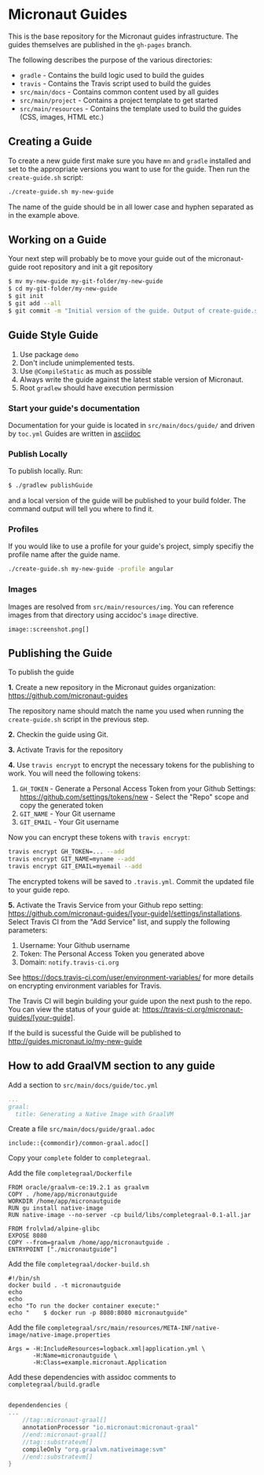 # Micronaut Guides

This is the base repository for the Micronaut guides infrastructure. The guides themselves are published in the `gh-pages` branch.

The following describes the purpose of the various directories:

* `gradle` - Contains the build logic used to build the guides
* `travis` - Contains the Travis script used to build the guides
* `src/main/docs` - Contains common content used by all guides
* `src/main/project` - Contains a project template to get started
* `src/main/resources` - Contains the template used to build the guides (CSS, images, HTML etc.)

## Creating a Guide

To create a new guide first make sure you have `mn` and `gradle` installed and set to the appropriate versions you want to use for the guide. Then run the `create-guide.sh` script:

```bash
./create-guide.sh my-new-guide
```

The name of the guide should be in all lower case and hyphen separated as in the example above.

## Working on a Guide

Your next step will probably be to move your guide out of the micronaut-guide root repository and init a git repository

```bash
$ mv my-new-guide my-git-folder/my-new-guide
$ cd my-git-folder/my-new-guide
$ git init
$ git add --all
$ git commit -m "Initial version of the guide. Output of create-guide.sh script"
```

## Guide Style Guide

1. Use package `demo`
2. Don't include unimplemented tests.
3. Use `@CompileStatic` as much as possible
4. Always write the guide against the latest stable version of Micronaut.
5. Root `gradlew` should have execution permission

### Start your guide's documentation

Documentation for your guide is located in `src/main/docs/guide/` and driven by `toc.yml`
Guides are written in [asciidoc](http://asciidoctor.org/docs/asciidoc-syntax-quick-reference/)

### Publish Locally

To publish locally. Run: 

```bash
$ ./gradlew publishGuide
```

and a local version of the guide will be published to your build folder. The command output will tell you where to find it. 

### Profiles

If you would like to use a profile for your guide's project, simply specifiy the profile name after the guide name.

```bash
./create-guide.sh my-new-guide -profile angular
```

### Images

Images are resolved from `src/main/resources/img`. You can reference images
from that directory using accidoc's `image` directive.

```asciidoc
image::screenshot.png[]
```

## Publishing the Guide

To publish the guide 

**1.** Create a new repository in the Micronaut guides organization: https://github.com/micronaut-guides

The repository name should match the name you used when running the `create-guide.sh` script in the previous step.

**2.** Checkin the guide using Git. 

**3.** Activate Travis for the repository 

**4.** Use `travis encrypt` to encrypt the necessary tokens for the publishing to work. You will need the following tokens:

1. `GH_TOKEN` - Generate a Personal Access Token from your Github Settings: https://github.com/settings/tokens/new - Select the "Repo" scope and copy the generated token
2. `GIT_NAME` - Your Git username
3. `GIT_EMAIL` - Your Git username

Now you can encrypt these tokens with `travis encrypt`:

```bash
travis encrypt GH_TOKEN=... --add
travis encrypt GIT_NAME=myname --add
travis encrypt GIT_EMAIL=myemail --add
``` 

The encrypted tokens will be saved to `.travis.yml`. Commit the updated file to your guide repo.

**5.** Activate the Travis Service from your Github repo setting: https://github.com/micronaut-guides/[your-guide]/settings/installations. Select Travis CI from the "Add Service" list, and supply the following parameters:

1. Username: Your Github username
2. Token: The Personal Access Token you generated above
3. Domain: `notify.travis-ci.org`

See https://docs.travis-ci.com/user/environment-variables/ for more details on encrypting environment variables for Travis.

The Travis CI will begin building your guide upon the next push to the repo. You can view the status of your guide at: https://travis-ci.org/micronaut-guides/[your-guide].

If the build is sucessful the Guide will be published to http://guides.micronaut.io/my-new-guide 


## How to add GraalVM section to any guide

Add a section to `src/main/docs/guide/toc.yml`

```yaml
...
graal:
  title: Generating a Native Image with GraalVM
```  

Create a file `src/main/docs/guide/graal.adoc`

```asciidoc
include::{commondir}/common-graal.adoc[]
```  

Copy your `complete` folder to `completegraal`.

Add the file `completegraal/Dockerfile`

```
FROM oracle/graalvm-ce:19.2.1 as graalvm
COPY . /home/app/micronautguide
WORKDIR /home/app/micronautguide
RUN gu install native-image
RUN native-image --no-server -cp build/libs/completegraal-0.1-all.jar

FROM frolvlad/alpine-glibc
EXPOSE 8080
COPY --from=graalvm /home/app/micronautguide .
ENTRYPOINT ["./micronautguide"]
```

Add the file `completegraal/docker-build.sh`

```
#!/bin/sh
docker build . -t micronautguide
echo
echo
echo "To run the docker container execute:"
echo "    $ docker run -p 8080:8080 micronautguide"
```

Add the file `completegraal/src/main/resources/META-INF/native-image/native-image.properties`

```
Args = -H:IncludeResources=logback.xml|application.yml \
       -H:Name=micronautguide \
       -H:Class=example.micronaut.Application
```

Add these dependencies with assidoc comments to `completegraal/build.gradle`

```groovy

dependendencies {
...
    //tag::micronaut-graal[]
    annotationProcessor "io.micronaut:micronaut-graal"
    //end::micronaut-graal[]
    //tag::substratevm[]
    compileOnly "org.graalvm.nativeimage:svm"
    //end::substratevm[]
}
```

